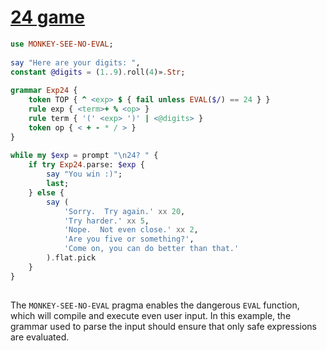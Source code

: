 [1]: https://rosettacode.org/wiki/24_game

# [24 game][1]

```raku
use MONKEY-SEE-NO-EVAL;
 
say "Here are your digits: ", 
constant @digits = (1..9).roll(4)».Str;
 
grammar Exp24 {
    token TOP { ^ <exp> $ { fail unless EVAL($/) == 24 } }
    rule exp { <term>+ % <op> }
    rule term { '(' <exp> ')' | <@digits> }
    token op { < + - * / > }
}
 
while my $exp = prompt "\n24? " {
    if try Exp24.parse: $exp {
        say "You win :)";
        last;
    } else {
        say (
            'Sorry.  Try again.' xx 20,
            'Try harder.' xx 5,
            'Nope.  Not even close.' xx 2,
            'Are you five or something?',
            'Come on, you can do better than that.'
        ).flat.pick
    }
}
 
```


The `MONKEY-SEE-NO-EVAL` pragma enables the dangerous `EVAL` function, which will compile and execute even user input. In this example, the grammar used to parse the input should ensure that only safe expressions are evaluated.